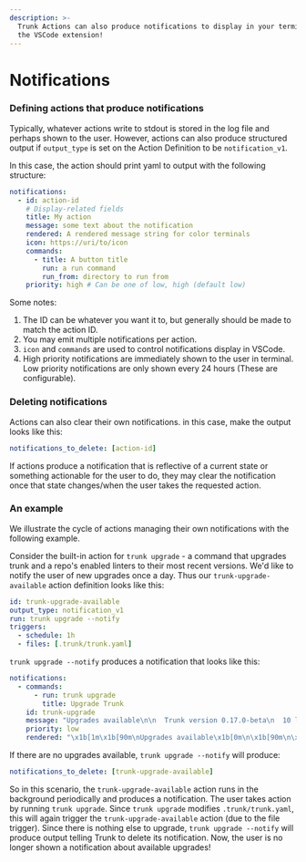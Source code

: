 ```yaml
---
description: >-
  Trunk Actions can also produce notifications to display in your terminal or in
  the VSCode extension!
---
```


# Notifications

### Defining actions that produce notifications

Typically, whatever actions write to stdout is stored in the log file and perhaps shown to the user. However, actions can also produce structured output if `output_type` is set on the Action Definition to be `notification_v1`.

In this case, the action should print yaml to output with the following structure:

```yaml
notifications:
  - id: action-id
    # Display-related fields
    title: My action
    message: some text about the notification
    rendered: A rendered message string for color terminals
    icon: https://uri/to/icon
    commands:
      - title: A button title
        run: a run command
        run_from: directory to run from
    priority: high # Can be one of low, high (default low)
```

Some notes:

1. The ID can be whatever you want it to, but generally should be made to match the action ID.
2. You may emit multiple notifications per action.
3. `icon` and `commands` are used to control notifications display in VSCode.
4. High priority notifications are immediately shown to the user in terminal. Low priority notifications are only shown every 24 hours (These are configurable).

### Deleting notifications

Actions can also clear their own notifications. in this case, make the output looks like this:

```yaml
notifications_to_delete: [action-id]
```

If actions produce a notification that is reflective of a current state or something actionable for the user to do, they may clear the notification once that state changes/when the user takes the requested action.

### An example

We illustrate the cycle of actions managing their own notifications with the following example.

Consider the built-in action for `trunk upgrade` - a command that upgrades trunk and a repo's enabled linters to their most recent versions. We'd like to notify the user of new upgrades once a day. Thus our `trunk-upgrade-available` action definition looks like this:

```yaml
id: trunk-upgrade-available
output_type: notification_v1
run: trunk upgrade --notify
triggers:
  - schedule: 1h
  - files: [.trunk/trunk.yaml]
```

`trunk upgrade --notify` produces a notification that looks like this:

```yaml
notifications:
  - commands:
      - run: trunk upgrade
        title: Upgrade Trunk
    id: trunk-upgrade
    message: "Upgrades available\n\n  Trunk version 0.17.0-beta\n  10 linter updates\n\nRun trunk upgrade to upgrade all\n or trunk upgrade trunk to just upgrade trunk"
    priority: low
    rendered: "\x1b[1m\x1b[90m\nUpgrades available\x1b[0m\n\x1b[90m\n\x1b[0m• \x1b[90mTrunk version\x1b[0m \x1b[92m0.17.0-beta\x1b[0m\x1b[90m\n\x1b[0m• \x1b[92m11 linter\x1b[0m \x1b[90mupdates\n\x1b[0m\n\x1b[90mRun\x1b[0m\x1b[96m trunk upgrade\x1b[0m\x1b[90m to upgrade all\x1b[0m\x1b[90m\n or\x1b[0m\x1b[96m trunk upgrade trunk\x1b[0m\x1b[90m to just upgrade trunk\x1b[0m\x1b[90m\n\x1b[0m"
```

If there are no upgrades available, `trunk upgrade --notify` will produce:

```yaml
notifications_to_delete: [trunk-upgrade-available]
```

So in this scenario, the `trunk-upgrade-available` action runs in the background periodically and produces a notification. The user takes action by running `trunk upgrade`. Since `trunk upgrade` modifies `.trunk/trunk.yaml`, this will again trigger the `trunk-upgrade-available` action (due to the file trigger). Since there is nothing else to upgrade, `trunk upgrade --notify` will produce output telling Trunk to delete its notification. Now, the user is no longer shown a notification about available upgrades!
